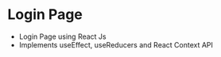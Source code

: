 # Login Page

- Login Page using React Js
- Implements useEffect, useReducers and React Context API

